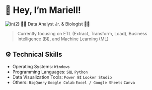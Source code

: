 # 💃 Hey, I’m Mariell!
![in(2)](https://github.com/mariell-morven/mariell-morven/assets/151504111/b99cdad6-afed-4884-ad89-2db4d471df77)
👩‍💻 Data Analyst Jr. & Biologist 👩‍🔬
> Currently focusing on ETL (Extract, Transform, Load), Business Intelligence (BI), and Machine Learning (ML)
## ⚙️ Technical Skills
- Operating Systems: ```Windows```
- Programming Languages: ```SQL``` ```Python```
- Data Visualization Tools: ```Power BI``` ```Looker Studio```
- Others: ```BigQuery``` ```Google Colab``` ```Excel / Google Sheets``` ```Canva```
<!---
mariell-morven/mariell-morven is a ✨ special ✨ repository because its `README.md` (this file) appears on your GitHub profile.
You can click the Preview link to take a look at your changes.
<img src="https://github.com/devicons/devicon/blob/master/icons/googlecloud/googlecloud-original.svg" tittle="Google-Cloud" width="40" height="40"/>&nbsp;
--->
